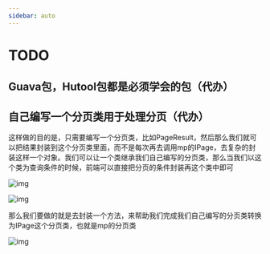```yaml
---
sidebar: auto
---
```


# TODO

## Guava包，Hutool包都是必须学会的包（代办）

## 自己编写一个分页类用于处理分页（代办）


这样做的目的是，只需要编写一个分页类，比如PageResult，然后那么我们就可以把结果封装到这个分页类里面，而不是每次再去调用mp的IPage，去复杂的封装这样一个对象。我们可以让一个类继承我们自己编写的分页类，那么当我们以这个类为查询条件的时候，前端可以直接把分页的条件封装再这个类中即可



![img](https://www.notion.so/image/https%3A%2F%2Fcdn.nlark.com%2Fyuque%2F0%2F2023%2Fpng%2F34806522%2F1678094360150-ae655fb4-3704-4e80-ae4f-61d84669d8ff.png?id=5b8945bb-0c07-421f-b716-0af5a47ba948&table=block&spaceId=b64c4d64-f403-4087-86e0-a1e8fdb8361f&width=2000&userId=c25e5a34-6e8a-4a43-ba9f-f420d2f8d2b7&cache=v2)

![img](https://www.notion.so/image/https%3A%2F%2Fcdn.nlark.com%2Fyuque%2F0%2F2023%2Fpng%2F34806522%2F1678094372207-8da97446-3fed-4f6f-8bac-c43496b4b542.png?id=ccbdd22d-b05a-42ac-b2d7-7a57870cf6e0&table=block&spaceId=b64c4d64-f403-4087-86e0-a1e8fdb8361f&width=2000&userId=c25e5a34-6e8a-4a43-ba9f-f420d2f8d2b7&cache=v2)


那么我们要做的就是去封装一个方法，来帮助我们完成我们自己编写的分页类转换为IPage这个分页类，也就是mp的分页类



![img](https://www.notion.so/image/https%3A%2F%2Fcdn.nlark.com%2Fyuque%2F0%2F2023%2Fpng%2F34806522%2F1678085991003-828152b0-7c5b-4bc8-a469-c88c6de1c65b.png?id=812e9c55-a284-41e6-829d-d396346465a9&table=block&spaceId=b64c4d64-f403-4087-86e0-a1e8fdb8361f&width=2000&userId=c25e5a34-6e8a-4a43-ba9f-f420d2f8d2b7&cache=v2)